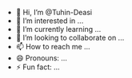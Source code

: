 - 👋 Hi, I’m @Tuhin-Deasi
- 👀 I’m interested in ...
- 🌱 I’m currently learning ...
- 💞️ I’m looking to collaborate on ...
- 📫 How to reach me ...
- 😄 Pronouns: ...
- ⚡ Fun fact: ...

<!---
Tuhin-Deasi/Tuhin-Deasi is a ✨ special ✨ repository because its `README.md` (this file) appears on your GitHub profile.
You can click the Preview link to take a look at your changes.
--->
